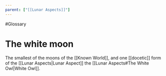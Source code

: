 ```yaml
---
parent: ["[[Lunar Aspects]]"]
---
```

#Glossary 
# The white moon

The smallest of the moons of the [[Known World]], and one [[docetic]] form of the [[Lunar Aspects|Lunar Aspect]] the [[Lunar Aspects#The White Owl|White Owl]].